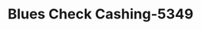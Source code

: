 ---
f_zip-code: 70433
f_state-code: LA
title: Blues Check Cashing-5349
f_phone: 985-809-0809
f_city-only: Covington
f_address: 13038 Ronald Reagan Hwy Covington
f_location-unique-id: '5349'
slug: blues-check-cashing-5349
updated-on: '2024-05-30T13:46:58.046Z'
created-on: '2024-05-30T13:36:59.803Z'
published-on: '2024-05-30T13:54:32.469Z'
f_city-state: cms/city/covington-la.md
f_company: cms/company/blues-check-cashing.md
f_state: cms/state/louisiana.md
layout: '[payday-loan].html'
tags: payday-loan
---